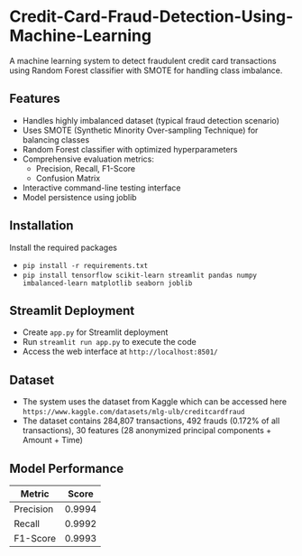 # Credit-Card-Fraud-Detection-Using-Machine-Learning

A machine learning system to detect fraudulent credit card transactions using Random Forest classifier with SMOTE for handling class imbalance.

## Features

- Handles highly imbalanced dataset (typical fraud detection scenario)
- Uses SMOTE (Synthetic Minority Over-sampling Technique) for balancing classes
- Random Forest classifier with optimized hyperparameters
- Comprehensive evaluation metrics:
  - Precision, Recall, F1-Score
  - Confusion Matrix
- Interactive command-line testing interface
- Model persistence using joblib

## Installation
Install the required packages
- `pip install -r requirements.txt`
- `pip install tensorflow scikit-learn streamlit pandas numpy imbalanced-learn matplotlib seaborn joblib`

## Streamlit Deployment
- Create `app.py` for Streamlit deployment
- Run `streamlit run app.py` to execute the code
- Access the web interface at `http://localhost:8501/`

## Dataset
- The system uses the dataset from Kaggle which can be accessed here `https://www.kaggle.com/datasets/mlg-ulb/creditcardfraud`
- The dataset contains 284,807 transactions, 492 frauds (0.172% of all transactions), 30 features (28 anonymized principal components + Amount + Time)

## Model Performance
| Metric     | Score  |
|------------|--------|
| Precision  | 0.9994 |
| Recall     | 0.9992 |
| F1-Score   | 0.9993 |


  
